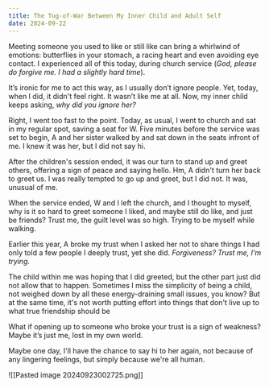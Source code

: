 ```yaml
---
title: The Tug-of-War Between My Inner Child and Adult Self
date: 2024-09-22
---
```

Meeting someone you used to like or still like can bring a whirlwind of emotions: butterflies in your stomach, a racing heart and even avoiding eye contact. I experienced all of this today, during church service (*God, please do forgive me. I had a slightly hard time*).

It’s ironic for me to act this way, as I usually don’t ignore people. Yet, today, when I did, it didn't feel right. It wasn’t like me at all. Now, my inner child keeps asking, *why did you ignore her?*

Right, I went too fast to the point. Today, as usual, I went to church and sat in my regular spot, saving a seat for W. Five minutes before the service was set to begin, A and her sister walked by and sat down in the seats infront of me. I knew it was her, but I did not say hi.

After the children's session ended, it was our turn to stand up and greet others, offering a sign of peace and saying hello. Hm, A didn't turn her back to greet us. I was really tempted to go up and greet, but I did not. It was, unusual of me.

When the service ended, W and I left the church, and I thought to myself, why is it so hard to greet someone I liked, and maybe still do like, and just be friends? Trust me, the guilt level was so high. Trying to be myself while walking.

Earlier this year, A broke my trust when I asked her not to share things I had only told a few people I deeply trust, yet she did. *Forgiveness? Trust me, I’m trying.*

The child within me was hoping that I did greeted, but the other part just did not allow that to happen. Sometimes I miss the simplicity of being a child, not weighed down by all these energy-draining small issues, you know? But at the same time, it's not worth putting effort into things that don't live up to what true friendship should be

What if opening up to someone who broke your trust is a sign of weakness? Maybe it’s just me, lost in my own world.

Maybe one day, I'll have the chance to say hi to her again, not because of any lingering feelings, but simply because we're all human.


![[Pasted image 20240923002725.png]]